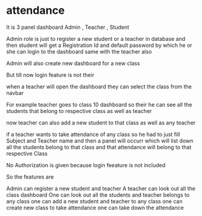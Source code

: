 # attendance

It is 3 panel dashboard Admin , Teacher , Student 

Admin role is just to register a new student or a teacher in database and then student will get a Registration Id 
and default password by which he or she can login to the dashboard same with the teacher also 

Admin will also create new dashboard for a new class

But till now login feature is not their 

when a teacher will open the dashboard they can select the class from the navbar 

For example teacher goes to class 10 dashboard so their he can see all the students that belong to respective class as well as teacher 

now teacher can also add a new student to that class as well as any teacher 

if a teacher wants to take attendance of any class so he had to just fill Subject and Teacher name 
and then a panel will occurr which will list down all the students belong to that class and that attendance will belong to that respective Class 


No Authorization is given because login feeature is not included

So the features are 

Admin can register a new student and teacher 
A teacher can look out all the class dashboard
One can look out all the students and teacher belongs to any class
one can add a new student  and teacher to any class
one can create new class to take attendance
one can take down the attendance